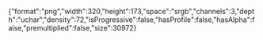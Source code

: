 {"format":"png","width":320,"height":173,"space":"srgb","channels":3,"depth":"uchar","density":72,"isProgressive":false,"hasProfile":false,"hasAlpha":false,"premultiplied":false,"size":30972}